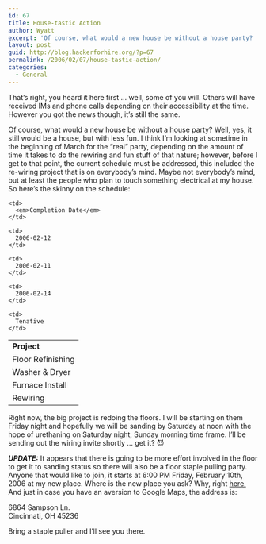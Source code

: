 ```yaml
---
id: 67
title: House-tastic Action
author: Wyatt
excerpt: 'Of course, what would a new house be without a house party?  Well, yes, it still would be a house, but with less fun.'
layout: post
guid: http://blog.hackerforhire.org/?p=67
permalink: /2006/02/07/house-tastic-action/
categories:
  - General
---
```

That&#8217;s right, you heard it here first &#8230; well, some of you will. Others will have received IMs and phone calls depending on their accessibility at the time. However you got the news though, it&#8217;s still the same.

Of course, what would a new house be without a house party? Well, yes, it still would be a house, but with less fun. I think I&#8217;m looking at sometime in the beginning of March for the &#8220;real&#8221; party, depending on the amount of time it takes to do the rewiring and fun stuff of that nature; however, before I get to that point, the current schedule must be addressed, this included the re-wiring project that is on everybody&#8217;s mind. Maybe not everybody&#8217;s mind, but at least the people who plan to touch something electrical at my house. So here&#8217;s the skinny on the schedule:

<table>
  <tr>
    <td>
      <strong>Project</strong>
    </td>
    
    <td>
      <em>Completion Date</em>
    </td>
  </tr>
  
  <tr>
    <td>
      Floor Refinishing
    </td>
    
    <td>
      2006-02-12
    </td>
  </tr>
  
  <tr>
    <td>
      Washer & Dryer
    </td>
    
    <td>
      2006-02-11
    </td>
  </tr>
  
  <tr>
    <td>
      Furnace Install
    </td>
    
    <td>
      2006-02-14
    </td>
  </tr>
  
  <tr>
    <td>
      Rewiring
    </td>
    
    <td>
      Tenative
    </td>
  </tr>
</table>

Right now, the big project is redoing the floors. I will be starting on them Friday night and hopefully we will be sanding by Saturday at noon with the hope of urethaning on Saturday night, Sunday morning time frame. I&#8217;ll be sending out the wiring invite shortly &#8230; get it? 😈

***UPDATE:*** It appears that there is going to be more effort involved in the floor to get it to sanding status so there will also be a floor staple pulling party. Anyone that would like to join, it starts at 6:00 PM Friday, February 10th, 2006 at my new place. Where is the new place you ask? Why, right [here.][1] And just in case you have an aversion to Google Maps, the address is:

6864 Sampson Ln.  
Cincinnati, OH 45236

Bring a staple puller and I&#8217;ll see you there.

 [1]: http://maps.google.com/maps?f=q&hl=en&q=6864+Sampson+Ln,+45236